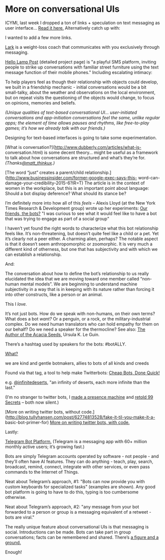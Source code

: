 # More on conversational UIs

ICYMI, last week I dropped a ton of links + speculation on text messaging as
user interface… [Read it
here.](http://interconnected.org/home/2015/06/16/conversational_uis)
Alternatively catch up with:

I wanted to add a few more links.

[Lark](http://www.web.lark.com) is a weight-loss coach that communicates with
you exclusively through messaging.

[Hello Lamp Post](http://panstudio.co.uk/folio/hello-lamp-post/) (detailed
project page) is "a playful SMS platform, inviting people to strike up
conversations with familiar street furniture using the text message function
of their mobile phones." Including escalating intimacy:

To help players feel as though their relationship with objects could develop,
we built in a friendship mechanic - initial conversations would be a bit
small-talky, about the weather and observations on the local environment, but
on repeat visits the questioning of the objects would change, to focus on
opinions, memories and beliefs.

_(Unique qualities of text-based conversational UI… user-initiated
conversations and app-initiation conversations feel the same, unlike regular
apps; the element of time allows pauses and rhythms, like free-to-play games;
it’s how we already talk with our friends.)_

Designing for text-based interfaces is going to take some experimentation.

[What is conversation?](http://www.dubberly.com/articles/what-is-
conversation.html) is some decent theory… might be useful as a framework to
talk about how conversations are structured and what’s they’re for.
_(Thanks[@matt_thinkux](https://twitter.com/matt_thinkux).)_

[The word “just” creates a parent/child
relationship.](http://www.businessinsider.com/former-google-exec-says-this-
word-can-damage-your-credibility-2015-6?IR=T) The article is in the context of
women in the workplace, but this is an important point about language: Should
a bot display deference? What should its stance be?

I’m definitely more into how all of this _feels_ – Alexis Lloyd (at the New
York Times Research & Development group) wrote up her experiments: [Our
friends, the bots?](http://blog.nytlabs.com/2015/06/17/our-friends-the-bots/)
"I was curious to see what it would feel like to have a bot that was trying to
engage as part of a social group"

I haven’t yet found the right words to characterize what this bot relationship
feels like. It’s non-threatening, but doesn’t quite feel like a child or a
pet. Yet it’s clearly not a peer either. A charming alien, perhaps? The
notable aspect is that it doesn’t seem anthropomorphic or zoomorphic. It is
very much a different kind of otherness, but one that has subjectivity and
with which we can establish a relationship.

And:

The conversation about how to define the bot’s relationship to us really
elucidated the idea that we are moving toward one member called “non-human
mental models”. We are beginning to understand machine subjectivity in a way
that is in keeping with its nature rather than forcing it into other
constructs, like a person or an animal.

This I _love._

It’s not just bots. How do we speak with non-humans, on their own terms? What
does a bot _want?_ Or a penguin, or a rock, or the military-industrial
complex. Do we need human translators who can hold empathy for them on our
behalf? Do we need a speaker for the thermocline? See also: [The Author of the
Acacia Seeds,](http://interconnected.org/home/more/2007/03/acacia-seeds.html)
Ursula K. Le Guin.

There’s a hashtag used by speakers for the bots: #botALLY.

[What?](https://twitter.com/swayandsea/status/605076817582522368)

we are kind and gentle botmakers, allies to bots of all kinds and creeds

Found via that tag, a tool to help make Twitterbots: [Cheap Bots, Done
Quick!](http://cheapbotsdonequick.com)

e.g. [@infinitedeserts](https://twitter.com/infinitedeserts), "an infinity of
deserts, each more infinite than the last."

(I’m no stranger to twitter bots, I [made a presence
machine](http://interconnected.org/home/2008/01/06/the_presence_machine) and
[retold 99
Secrets](http://interconnected.org/home/2009/02/18/carl_steadman_opened) –
both now silent.)

[More on writing twitter bots, without
code.](http://blog.tullyhansen.com/post/62774813528/fake-it-til-you-make-it-a-
basic-bot-primer-for) [More on writing twitter bots, with
code.](http://tinysubversions.com/2013/09/how-to-make-a-twitter-bot/)

Lastly:

[Telegram Bot Platform.](https://telegram.org/blog/bot-revolution) (Telegram
is a messaging app with 60+ million monthly active users; it’s growing fast.)

Bots are simply Telegram accounts operated by software - not people - and
they’ll often have AI features. They can do anything - teach, play, search,
broadcast, remind, connect, integrate with other services, or even pass
commands to the Internet of Things.

Neat about Telegram’s approach, #1: "Bots can now provide you with custom
keyboards for specialized tasks" (examples are shown). Any good bot platform
is going to have to do this, typing is too cumbersome otherwise.

Neat about Telegram’s approach, #2: "any message from your bot forwarded to a
person or group is a messaging equivalent of a retweet - bots are viral."

The really unique feature about conversational UIs is that messaging is
social. Introductions can be made. Bots can take part in group conversations;
facts can be remembered and shared. There’s [a figure and a
ground.](<https://en.wikipedia.org/wiki/Figure-ground_(perception)>)

Enough!

